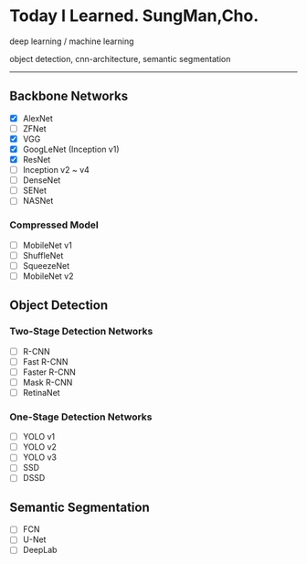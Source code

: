 # Today I Learned. SungMan,Cho.

deep learning / machine learning 

object detection, cnn-architecture, semantic segmentation

- - -
## Backbone Networks

- [X] AlexNet
- [ ] ZFNet
- [X] VGG
- [X] GoogLeNet (Inception v1)
- [X] ResNet
- [ ] Inception v2 ~ v4
- [ ] DenseNet
- [ ] SENet
- [ ] NASNet

### Compressed Model

- [ ] MobileNet v1
- [ ] ShuffleNet
- [ ] SqueezeNet
- [ ] MobileNet v2

## Object Detection

### Two-Stage Detection Networks
- [ ] R-CNN
- [ ] Fast R-CNN
- [ ] Faster R-CNN
- [ ] Mask R-CNN
- [ ] RetinaNet

### One-Stage Detection Networks
- [ ] YOLO v1
- [ ] YOLO v2
- [ ] YOLO v3
- [ ] SSD
- [ ] DSSD

## Semantic Segmentation
- [ ] FCN
- [ ] U-Net
- [ ] DeepLab 
